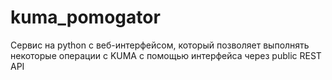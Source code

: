 # kuma_pomogator
Сервис на python с веб-интерфейсом, который позволяет выполнять некоторые операции с KUMA с помощью интерфейса через public REST API
